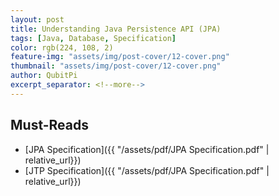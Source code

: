 ```yaml
---
layout: post
title: Understanding Java Persistence API (JPA)
tags: [Java, Database, Specification]
color: rgb(224, 108, 2)
feature-img: "assets/img/post-cover/12-cover.png"
thumbnail: "assets/img/post-cover/12-cover.png"
author: QubitPi
excerpt_separator: <!--more-->
---
```


<!--more-->

## Must-Reads 

* [JPA Specification]({{ "/assets/pdf/JPA Specification.pdf" | relative_url}})
* [JTP Specification]({{ "/assets/pdf/JPA Specification.pdf" | relative_url}})